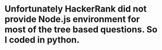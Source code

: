 # Unfortunately HackerRank did not provide Node.js environment for most of the tree based questions. So I coded in python.